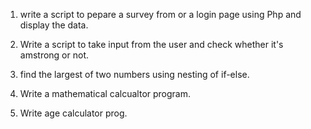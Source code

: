 1. write a script to pepare a survey from or a login page using Php and display the data. 

2. Write a script to take input from the user and check whether it's amstrong or not.
3. find the largest of two numbers using nesting of if-else.
4. Write a mathematical calcualtor program.
5. Write age calculator prog. 
